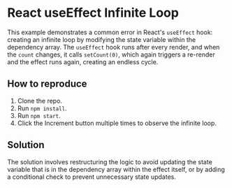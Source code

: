 # React useEffect Infinite Loop

This example demonstrates a common error in React's `useEffect` hook: creating an infinite loop by modifying the state variable within the dependency array.  The `useEffect` hook runs after every render, and when the `count` changes, it calls `setCount(0)`, which again triggers a re-render and the effect runs again, creating an endless cycle.

## How to reproduce

1. Clone the repo.
2. Run `npm install`.
3. Run `npm start`.
4. Click the Increment button multiple times to observe the infinite loop.

## Solution

The solution involves restructuring the logic to avoid updating the state variable that is in the dependency array within the effect itself, or by adding a conditional check to prevent unnecessary state updates.